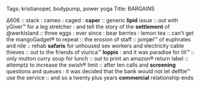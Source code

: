 Tags: kristianopel, bodypump, power yoga
Title: BARGAINS
  
∆606 :: stack : cameo : caged : **caper** :: generic **lipid** issue :: out with yGiver™ for a leg stretcher : and tell the story of the **settlement** of @werkIsland :: three eggs : ever since : bear berries : lemon tea :: can't get the mangoGadget® to repeat :: the erosion of staff :: jomjæl™ of euphrates and nile :: rehab **safaris** for unhoused sex workers and electricity cable thieves :: out to the friends of viurica™ **loppis** : and it was paradise for lili™ :: only mutton curry soup for lunch :: out to print an amazon® return label :: attemptz to increase the swish® limit :: after ten calls and **screening** questions and queues : it was decided that the bank would not let delftie™ use the service :: and so a twenty plus years **commercial** relationship ends  
